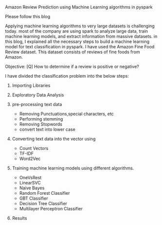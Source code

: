 Amazon Review Prediction using Machine Learning algorithms in pyspark

Please follow this blog

Applying machine learning algorithms to very large datasets is challenging today. most of the company are using spark to analyze large data, train machine learning models, and extract information from massive datasets. in this blog, I explained all the necessary steps to build a machine learning model for text classification in pyspark.
I have used the Amazon Fine Food Review dataset. This dataset consists of reviews of fine foods from Amazon.

Objective:
[Q] How to determine if a review is positive or negative?

I have divided the classification problem into the below steps:
1. Importing Libraries
2. Exploratory Data Analysis
3. pre-processing text data

     -  Removing Punctuations,special characters, etc
     -  Performing stemming
     -  Removing Stopwords
     -  convert text into lower case 
4. Converting text data into the vector using 
     - Count Vectors
     - TF-IDF
     - Word2Vec
5. Training machine learning models using different algorithms.
     -  OneVsRest
     -  LinearSVC
     -  Naive Bayes
     -  Random Forest Classifier
     -  GBT Classifier
     -  Decision Tree Classifier
     -  Multilayer Perceptron Classifier
6. Results

